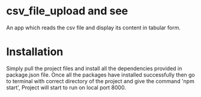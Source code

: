 # csv_file_upload and see
An app which reads the csv file and display its content in tabular form. 

# Installation
Simply pull the project files and install all the dependencies provided in package.json file. Once all the packages have installed successfully then go to terminal with correct directory of the project and give the command 'npm start', Project will start to run on local port 8000.

